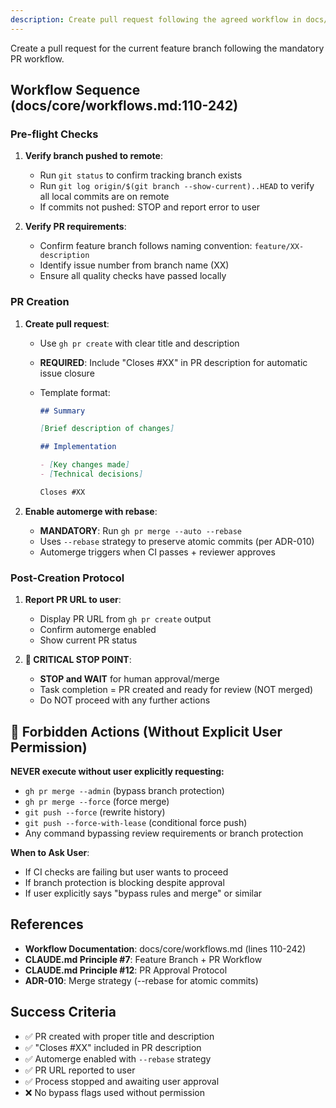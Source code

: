 ```yaml
---
description: Create pull request following the agreed workflow in docs/core/workflows.md
---
```


Create a pull request for the current feature branch following the mandatory PR workflow.

## Workflow Sequence (docs/core/workflows.md:110-242)

### Pre-flight Checks

1. **Verify branch pushed to remote**:
   - Run `git status` to confirm tracking branch exists
   - Run `git log origin/$(git branch --show-current)..HEAD` to verify all local commits are on remote
   - If commits not pushed: STOP and report error to user

2. **Verify PR requirements**:
   - Confirm feature branch follows naming convention: `feature/XX-description`
   - Identify issue number from branch name (XX)
   - Ensure all quality checks have passed locally

### PR Creation

1. **Create pull request**:
   - Use `gh pr create` with clear title and description
   - **REQUIRED**: Include "Closes #XX" in PR description for automatic issue closure
   - Template format:

     ```markdown
     ## Summary

     [Brief description of changes]

     ## Implementation

     - [Key changes made]
     - [Technical decisions]

     Closes #XX
     ```

2. **Enable automerge with rebase**:
   - **MANDATORY**: Run `gh pr merge --auto --rebase`
   - Uses `--rebase` strategy to preserve atomic commits (per ADR-010)
   - Automerge triggers when CI passes + reviewer approves

### Post-Creation Protocol

1. **Report PR URL to user**:
   - Display PR URL from `gh pr create` output
   - Confirm automerge enabled
   - Show current PR status

2. **🛑 CRITICAL STOP POINT**:
   - **STOP and WAIT** for human approval/merge
   - Task completion = PR created and ready for review (NOT merged)
   - Do NOT proceed with any further actions

## 🚨 Forbidden Actions (Without Explicit User Permission)

**NEVER execute without user explicitly requesting:**

- `gh pr merge --admin` (bypass branch protection)
- `gh pr merge --force` (force merge)
- `git push --force` (rewrite history)
- `git push --force-with-lease` (conditional force push)
- Any command bypassing review requirements or branch protection

**When to Ask User**:

- If CI checks are failing but user wants to proceed
- If branch protection is blocking despite approval
- If user explicitly says "bypass rules and merge" or similar

## References

- **Workflow Documentation**: docs/core/workflows.md (lines 110-242)
- **CLAUDE.md Principle #7**: Feature Branch + PR Workflow
- **CLAUDE.md Principle #12**: PR Approval Protocol
- **ADR-010**: Merge strategy (--rebase for atomic commits)

## Success Criteria

- ✅ PR created with proper title and description
- ✅ "Closes #XX" included in PR description
- ✅ Automerge enabled with `--rebase` strategy
- ✅ PR URL reported to user
- ✅ Process stopped and awaiting user approval
- ❌ No bypass flags used without permission
